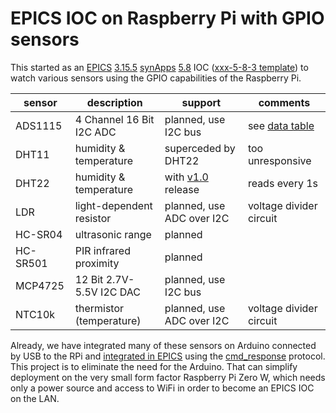 # EPICS IOC on Raspberry Pi with GPIO sensors

This started as an 
[EPICS](http://www.aps.anl.gov/epics)
[3.15.5](http://www.aps.anl.gov/epics/base/R3-15/5.php)
[synApps](https://www1.aps.anl.gov/BCDA/synApps)
[5.8](https://github.com/EPICS-synApps/support/releases/tag/synApps_5_8)
IOC ([xxx-5-8-3 template](https://github.com/epics-modules/xxx/releases/tag/R5-8-3))
to watch various sensors using the GPIO capabilities of
the Raspberry Pi.

sensor | description | support | comments
--- | --- | --- | ---
ADS1115 | 4 Channel 16 Bit I2C ADC | planned, use I2C bus | see [data table](documentation/dac-adc-calibration.md)
DHT11 | humidity & temperature | superceded by DHT22 | too unresponsive
DHT22 | humidity & temperature | with [v1.0](https://github.com/prjemian/ioc_raspi_sensors/releases/tag/v1.0) release | reads every 1s
LDR | light-dependent resistor | planned, use ADC over I2C | voltage divider circuit
HC-SR04 | ultrasonic range | planned |
HC-SR501 | PIR infrared proximity | planned |
MCP4725 | 12 Bit 2.7V-5.5V I2C DAC | planned, use I2C bus | 
NTC10k | thermistor (temperature) | planned, use ADC over I2C | voltage divider circuit

Already, we have integrated many of these sensors on Arduino
connected by USB to the RPi and 
[integrated in EPICS](http://prjemian.github.io/cmd_response/epics/streams.html)
using the 
[cmd_response](http://prjemian.github.io/cmd_response/)
protocol.  This project is to eliminate the need 
for the Arduino.  That can simplify deployment on the very
small form factor Raspberry Pi Zero W, which needs only a power
source and access to WiFi in order to become an EPICS IOC
on the LAN.
